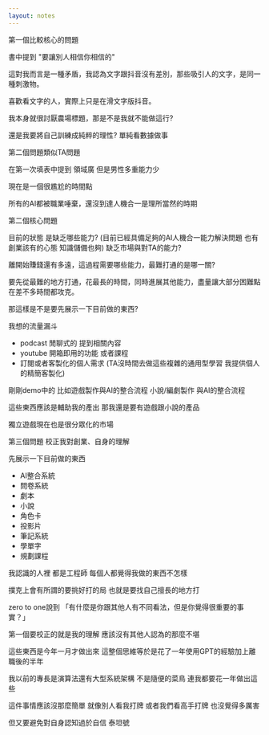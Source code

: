 ```yaml
---
layout: notes
---
```


第一個比較核心的問題

書中提到 "要讓別人相信你相信的"

這對我而言是一種矛盾，我認為文字跟抖音沒有差別，那些吸引人的文字，是同一種刺激物。

喜歡看文字的人，實際上只是在滑文字版抖音。

我本身就很討厭農場標題，那是不是我就不能做這行?

還是我要將自己訓練成純粹的理性? 單純看數據做事


第二個問題類似TA問題

在第一次填表中提到 領域廣 但是男性多重能力少 


現在是一個很尷尬的時間點

所有的AI都被職業唾棄，還沒到達人機合一是理所當然的時期


第二個核心問題

目前的狀態 是缺乏哪些能力?  (目前已經具備足夠的AI人機合一能力解決問題 也有創業該有的心態 知識儲備也夠)
缺乏市場與對TA的能力?

離開始賺錢還有多遠，這過程需要哪些能力，最難打通的是哪一關?

要先從最難的地方打通，花最長的時間，同時進展其他能力，盡量讓大部分困難點在差不多時間都攻克。

那這樣是不是要先展示一下目前做的東西?

我想的流量漏斗
* podcast 閒聊式的 提到相關內容
* youtube 開箱即用的功能 或者課程
* 訂閱或者客製化的個人需求 (TA沒時間去做這些複雜的通用型學習 我提供個人的精簡客製化)

剛剛demo中的 比如遊戲製作與AI的整合流程  小說/編劇製作 與AI的整合流程

這些東西應該是輔助我的產出 那我還是要有遊戲跟小說的產品

獨立遊戲現在也是很分眾化的市場


第三個問題 校正我對創業、自身的理解

先展示一下目前做的東西

* AI整合系統
* 問卷系統
* 劇本
* 小說
* 角色卡
* 投影片
* 筆記系統
* 學單字
* 規劃課程

我認識的人裡 都是工程師 每個人都覺得我做的東西不怎樣

撲克上會有所謂的要挑好打的局 也就是要找自己擅長的地方打

zero to one說到 「有什麼是你跟其他人有不同看法，但是你覺得很重要的事實？」

第一個要校正的就是我的理解 應該沒有其他人認為的那麼不堪

這些東西是今年一月才做出來 這整個思維等於是花了一年使用GPT的經驗加上離職後的半年

我以前的專長是演算法還有大型系統架構 不是隨便的菜鳥 連我都要花一年做出這些

這件事情應該沒那麼簡單 就像別人看我打牌 或者我們看高手打牌 也沒覺得多厲害

但又要避免對自身認知過於自信 泰坦號